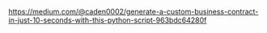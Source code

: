 https://medium.com/@caden0002/generate-a-custom-business-contract-in-just-10-seconds-with-this-python-script-963bdc64280f
